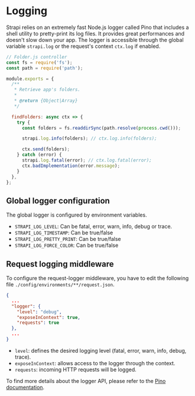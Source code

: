 # Logging

Strapi relies on an extremely fast Node.js logger called Pino that includes a shell utility to pretty-print its log files. It provides great performances and doesn't slow down your app. The logger is accessible through the global variable `strapi.log` or the request's context `ctx.log` if enabled.

```js
// Folder.js controller
const fs = require('fs');
const path = require('path');

module.exports = {
  /**
   * Retrieve app's folders.
   *
   * @return {Object|Array}
   */

  findFolders: async ctx => {
    try {
      const folders = fs.readdirSync(path.resolve(process.cwd()));

      strapi.log.info(folders); // ctx.log.info(folders);

      ctx.send(folders);
    } catch (error) {
      strapi.log.fatal(error); // ctx.log.fatal(error);
      ctx.badImplementation(error.message);
    }
  },
};
```

## Global logger configuration

The global logger is configured by environment variables.

- `STRAPI_LOG_LEVEL`: Can be fatal, error, warn, info, debug or trace.
- `STRAPI_LOG_TIMESTAMP`: Can be true/false
- `STRAPI_LOG_PRETTY_PRINT`: Can be true/false
- `STRAPI_LOG_FORCE_COLOR`: Can be true/false

## Request logging middleware

To configure the request-logger middleware, you have to edit the following file `./config/environments/**/request.json`.

```json
{
  ...
  "logger": {
    "level": "debug",
    "exposeInContext": true,
    "requests": true
  },
  ...
}
```

- `level`: defines the desired logging level (fatal, error, warn, info, debug, trace).
- `exposeInContext`: allows access to the logger through the context.
- `requests`: incoming HTTP requests will be logged.

To find more details about the logger API, please refer to the [Pino documentation](http://getpino.io/#/).
